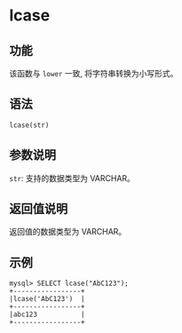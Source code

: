 # lcase

## 功能

该函数与 `lower` 一致, 将字符串转换为小写形式。

## 语法

```Haskell
lcase(str)
```

## 参数说明

`str`: 支持的数据类型为 VARCHAR。

## 返回值说明

返回值的数据类型为 VARCHAR。

## 示例

```Plain Text
mysql> SELECT lcase("AbC123");
+-----------------+
|lcase('AbC123')  |
+-----------------+
|abc123           |
+-----------------+
```
